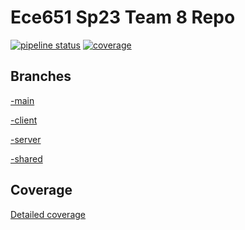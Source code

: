 Ece651 Sp23 Team 8 Repo
======================================
[![pipeline status](https://gitlab.oit.duke.edu/ys386/ece651-sp23-team8-riskgame/badges/main/pipeline.svg)](https://gitlab.oit.duke.edu/ys386/ece651-sp23-team8-riskgame/-/pipelines)
[![coverage](https://gitlab.oit.duke.edu/ys386/ece651-sp23-team8-riskgame/badges/main/coverage.svg?job=test)](https://ys386.pages.oit.duke.edu/ece651-sp23-team8-riskgame/dashboard.html)


## Branches

[-main](https://gitlab.oit.duke.edu/ys386/ece651-sp23-team8-riskgame/-/tree/main)

[-client](https://gitlab.oit.duke.edu/ys386/ece651-sp23-team8-riskgame/-/tree/client)

[-server](https://gitlab.oit.duke.edu/ys386/ece651-sp23-team8-riskgame/-/tree/server)

[-shared](https://gitlab.oit.duke.edu/ys386/ece651-sp23-team8-riskgame/-/tree/shared)

## Coverage
[Detailed coverage](https://ys386.pages.oit.duke.edu/ece651-sp23-team8-riskgame/dashboard.html)

